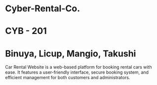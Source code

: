 # Cyber-Rental-Co.
# CYB - 201 
# Binuya, Licup, Mangio, Takushi
Car Rental Website is a web-based platform for booking rental cars with ease. It features a user-friendly interface, secure booking system, 
and efficient management for both customers and administrators.

